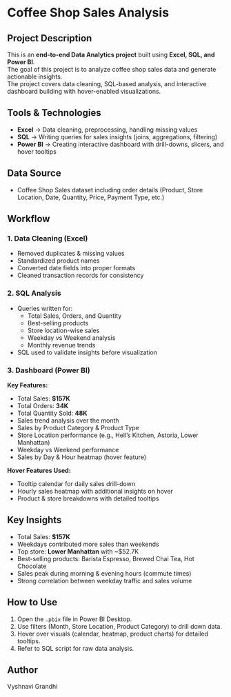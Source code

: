 # Coffee Shop Sales Analysis

## Project Description
This is an **end-to-end Data Analytics project** built using **Excel, SQL, and Power BI**.  
The goal of this project is to analyze coffee shop sales data and generate actionable insights.  
The project covers data cleaning, SQL-based analysis, and interactive dashboard building with hover-enabled visualizations.

## Tools & Technologies
- **Excel** → Data cleaning, preprocessing, handling missing values
- **SQL** → Writing queries for sales insights (joins, aggregations, filtering)
- **Power BI** → Creating interactive dashboard with drill-downs, slicers, and hover tooltips

## Data Source
- Coffee Shop Sales dataset including order details (Product, Store Location, Date, Quantity, Price, Payment Type, etc.)

## Workflow

### 1. Data Cleaning (Excel)
- Removed duplicates & missing values
- Standardized product names
- Converted date fields into proper formats
- Cleaned transaction records for consistency

### 2. SQL Analysis
- Queries written for:
  - Total Sales, Orders, and Quantity
  - Best-selling products
  - Store location-wise sales
  - Weekday vs Weekend analysis
  - Monthly revenue trends
- SQL used to validate insights before visualization

### 3. Dashboard (Power BI)
**Key Features:**
- Total Sales: **$157K**
- Total Orders: **34K**
- Total Quantity Sold: **48K**
- Sales trend analysis over the month
- Sales by Product Category & Product Type
- Store Location performance (e.g., Hell’s Kitchen, Astoria, Lower Manhattan)
- Weekday vs Weekend performance
- Sales by Day & Hour heatmap (hover feature)

**Hover Features Used:**
- Tooltip calendar for daily sales drill-down
- Hourly sales heatmap with additional insights on hover
- Product & store breakdowns with detailed tooltips

## Key Insights
- Total Sales: **$157K**  
- Weekdays contributed more sales than weekends  
- Top store: **Lower Manhattan** with ~$52.7K  
- Best-selling products: Barista Espresso, Brewed Chai Tea, Hot Chocolate  
- Sales peak during morning & evening hours (commute times)  
- Strong correlation between weekday traffic and sales volume  

## How to Use
1. Open the `.pbix` file in Power BI Desktop.  
2. Use filters (Month, Store Location, Product Category) to drill down data.  
3. Hover over visuals (calendar, heatmap, product charts) for detailed tooltips.  
4. Refer to SQL script for raw data analysis.  

## Author
Vyshnavi Grandhi

